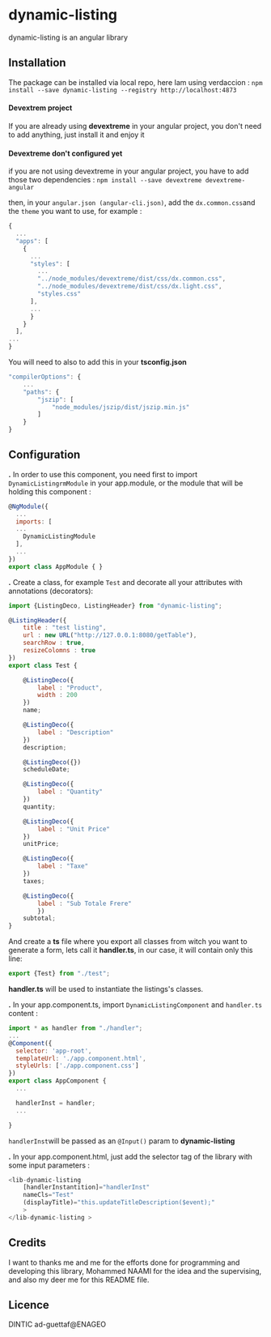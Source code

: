# dynamic-listing

dynamic-listing is an angular library 

## Installation

The package can be installed via local repo, here Iam using verdaccion : 
`npm install --save dynamic-listing --registry http://localhost:4873`

#### Devextrem project
If you are already using **devextreme** in your angular project, you don't need to add anything, just install it and enjoy it

#### Devextreme don't configured yet
if you are not using devextreme in your angular project, you have to add those two dependencies : 
`npm install --save devextreme devextreme-angular`

then, in your `angular.json (angular-cli.json)`, add the `dx.common.css`and the `theme` you want to use, for example : 
```javascript
{ 
  ... 
  "apps": [ 
    { 
      ... 
      "styles": [ 
        ...
        "../node_modules/devextreme/dist/css/dx.common.css", 
        "../node_modules/devextreme/dist/css/dx.light.css", 
        "styles.css" 
      ], 
      ... 
      } 
    } 
  ], 
... 
} 
```
You will need to also to add this in your **tsconfig.json**
```javascript
"compilerOptions": {
    ...
    "paths": {
        "jszip": [
            "node_modules/jszip/dist/jszip.min.js"
        ]
    }
}
```

## Configuration

**.** In order to use this component, you need first to import `DynamicListingrmModule` in your app.module, or the module that will be holding this component :
```javascript
@NgModule({ 
  ...
  imports: [ 
  ...
    DynamicListingModule 
  ], 
  ...
}) 
export class AppModule { } 
```

**.** Create a class, for example `Test` and decorate all your attributes with annotations (decorators):

```javascript
import {ListingDeco, ListingHeader} from "dynamic-listing";

@ListingHeader({
    title : "test listing",
    url : new URL("http://127.0.0.1:8080/getTable"),
    searchRow : true,
    resizeColomns : true
})
export class Test {

    @ListingDeco({
        label : "Product",
        width : 200
    })
    name;

    @ListingDeco({
        label : "Description"
    })
    description;

    @ListingDeco({})
    scheduleDate;

    @ListingDeco({
        label : "Quantity"
    })
    quantity;

    @ListingDeco({
        label : "Unit Price"
    })
    unitPrice;

    @ListingDeco({
        label : "Taxe"
    })
    taxes;

    @ListingDeco({
        label : "Sub Totale Frere"
        })
    subtotal;
}

```
And create a **ts** file where you export all classes from witch you want to generate a form, lets call it **handler.ts**, in our case, it will contain only this line:
```javascript
export {Test} from "./test";
```

**handler.ts** will be used to instantiate the listings's classes.

**.** In your app.component.ts, import `DynamicListingComponent` and `handler.ts` content :
```javascript
import * as handler from "./handler";
...
@Component({
  selector: 'app-root',
  templateUrl: './app.component.html',
  styleUrls: ['./app.component.css']
})
export class AppComponent {
  ...

  handlerInst = handler;
  ...

}

```
`handlerInst`will be passed as an `@Input()` param to **dynamic-listing**

**.** In your app.component.html, just add the selector tag of the library with some input parameters :
```javascript
<lib-dynamic-listing 
    [handlerInstantition]="handlerInst"  
    nameCls="Test"
    (displayTitle)="this.updateTitleDescription($event);"
    >
</lib-dynamic-listing >

```

## Credits

I want to thanks me and me for the efforts done for programming and developing this library, Mohammed NAAMI for the idea and the supervising, and also my deer me for this README file.

## Licence
DINTIC ad-guettaf@ENAGEO